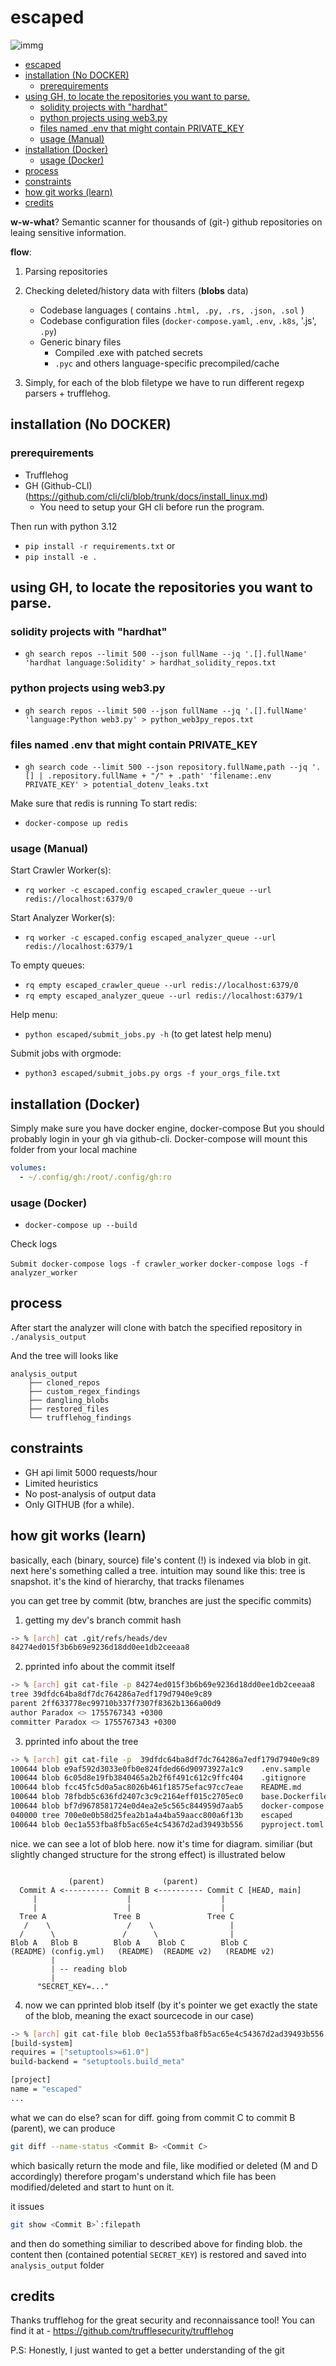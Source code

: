 
# escaped 

![immg](https://github.com/user-attachments/assets/6c2dd151-ad90-41cf-ba69-60918faa9f31)


- [escaped](#escaped)
- [installation (No DOCKER)](#installation-no-docker)
  - [prerequirements](#prerequirements)
- [using GH, to locate the repositories you want to parse.](#using-gh-to-locate-the-repositories-you-want-to-parse)
  - [solidity projects with "hardhat"](#solidity-projects-with-hardhat)
  - [python projects using web3.py](#python-projects-using-web3py)
  - [files named .env that might contain PRIVATE\_KEY](#files-named-env-that-might-contain-private_key)
  - [usage (Manual)](#usage-manual)
- [installation (Docker)](#installation-docker)
  - [usage (Docker)](#usage-docker)
- [process](#process)
- [constraints](#constraints)
- [how git works (learn)](#how-git-works-learn)
- [credits](#credits)

**w-w-what**? Semantic scanner for thousands of (git-) github repositories on leaing sensitive information.

**flow**:
1. Parsing repositories
2. Checking deleted/history data with filters (**blobs** data)
    - Codebase languages ( contains `.html, .py, .rs, .json, .sol` )
    - Codebase configuration files (`docker-compose.yaml`, `.env`, `.k8s`, '.js', `.py`)
    - Generic binary files 
        - Compiled .exe with patched secrets 
        - `.pyc` and others language-specific precompiled/cache  

3. Simply, for each of the blob filetype we have to run different regexp parsers + trufflehog.

## installation (No DOCKER) 

### prerequirements 
- Trufflehog 
- GH (Github-CLI) (https://github.com/cli/cli/blob/trunk/docs/install_linux.md)
    - You need to setup your GH cli before run the program.

Then run with python 3.12 
- `pip install -r requirements.txt`
or 
- `pip install -e .`

## using GH, to locate the repositories you want to parse. 

### solidity projects with "hardhat"
- `gh search repos --limit 500 --json fullName --jq '.[].fullName' 'hardhat language:Solidity' > hardhat_solidity_repos.txt`

### python projects using web3.py
- `gh search repos --limit 500 --json fullName --jq '.[].fullName' 'language:Python web3.py' > python_web3py_repos.txt`

### files named .env that might contain PRIVATE_KEY
- `gh search code --limit 500 --json repository.fullName,path --jq '.[] | .repository.fullName + "/" + .path' 'filename:.env PRIVATE_KEY' > potential_dotenv_leaks.txt`


Make sure that redis is running 
To start redis:
- `docker-compose up redis`

### usage (Manual) 

Start Crawler Worker(s):
- `rq worker -c escaped.config escaped_crawler_queue --url redis://localhost:6379/0`

Start Analyzer Worker(s):
- `rq worker -c escaped.config escaped_analyzer_queue --url redis://localhost:6379/1`

To empty queues:
- `rq empty escaped_crawler_queue --url redis://localhost:6379/0`
- `rq empty escaped_analyzer_queue --url redis://localhost:6379/1`

Help menu:
- `python escaped/submit_jobs.py -h` (to get latest help menu)

Submit jobs with orgmode:
- `python3 escaped/submit_jobs.py orgs -f your_orgs_file.txt`


## installation (Docker)

Simply make sure you have docker engine, docker-compose
But you should probably login in your gh via github-cli. Docker-compose will mount this folder from your local machine 
```yaml
volumes:
  - ~/.config/gh:/root/.config/gh:ro
```

### usage (Docker) 
- `docker-compose up --build`

Check logs 

`Submit docker-compose logs -f crawler_worker`
`docker-compose logs -f analyzer_worker`


## process
After start the analyzer will clone with batch the specified repository in 
`./analysis_output`

And the tree will looks like

```
analysis_output
    ├── cloned_repos 
    ├── custom_regex_findings
    ├── dangling_blobs
    ├── restored_files
    └── trufflehog_findings
```

## constraints 
- GH api limit 5000 requests/hour
- Limited heuristics
- No post-analysis of output data 
- Only GITHUB (for a while).

## how git works (learn)

basically, each (binary, source) file's content (!) is indexed via blob in git.
next here's something called a tree. intuition may sound like this: tree is snapshot. 
it's the kind of hierarchy, that tracks filenames 

you can get tree by commit (btw, branches are just the specific commits)

1. getting my dev's branch commit hash 
```sh
-> % [arch] cat .git/refs/heads/dev
84274ed015f3b6b69e9236d18dd0ee1db2ceeaa8
```

2. pprinted info about the commit itself
```sh
-> % [arch] git cat-file -p 84274ed015f3b6b69e9236d18dd0ee1db2ceeaa8
tree 39dfdc64ba8df7dc764286a7edf179d7940e9c89
parent 2ff633778ec99710b337f7307f8362b1366a00d9
author Paradox <> 1755767343 +0300
committer Paradox <> 1755767343 +0300
```
3. pprinted info about the tree 
```sh
-> % [arch] git cat-file -p  39dfdc64ba8df7dc764286a7edf179d7940e9c89
100644 blob e9af592d3033e0fb0e824fded66d90973927a1c9    .env.sample
100644 blob 6c05d8e19fb3840465a2b2f6f491c612c9ffc404    .gitignore
100644 blob fcc45fc5d0a5ac8026b461f18575efac97cc7eae    README.md
100644 blob 78fbdb5c636fd2407c3c9c2164eff015c2705ec0    base.Dockerfile
100644 blob bf7d9678581724e0d4ea2e5c565c844959d7aab5    docker-compose.yml
040000 tree 700e0e0b58d25fea2b1a4a4ba59aacc800a6f13b    escaped
100644 blob 0ec1a553fba8fb5ac65e4c54367d2ad39493b556    pyproject.toml
```

nice. we can see a lot of blob here. now it's time for diagram. similiar (but slightly changed structure for the strong effect) is illustrated below

```ascii

             (parent)             (parent)
  Commit A <---------- Commit B <---------- Commit C [HEAD, main]
     |                    |                    |
     |                    |                    |
  Tree A               Tree B               Tree C
   /    \                 /    \                 |
  /      \               /      \                |
Blob A   Blob B        Blob A    Blob C        Blob C
(README) (config.yml)   (README)  (README v2)   (README v2)
         |
         | -- reading blob 
         |
      "SECRET_KEY=..."
```

4. now we can pprinted blob itself (by it's pointer we get exactly the state of the blob, meaning the exact sourcecode in our case)
```sh
-> % [arch] git cat-file blob 0ec1a553fba8fb5ac65e4c54367d2ad39493b556
[build-system]
requires = ["setuptools>=61.0"]
build-backend = "setuptools.build_meta"

[project]
name = "escaped"
...
```

what we can do else?
scan for diff. 
going from commit C to commit B (parent), we can produce 
```sh 
git diff --name-status <Commit B> <Commit C>
```
which basically return the mode and file, like modified or deleted (M and D accordingly)
therefore progam's understand which file has been modified/deleted
and start to hunt on it.

it issues
```sh
git show <Commit B>`:filepath
```

and then do something similiar to described above for finding blob.
the content then (contained potential `SECRET_KEY`) is restored and saved into `analysis_output` folder


## credits 

Thanks trufflehog for the great security and reconnaissance tool!
You can find it at - https://github.com/trufflesecurity/trufflehog

P.S: Honestly, I just wanted to get a better understanding of the git
